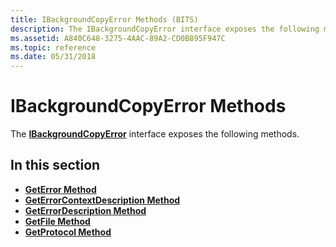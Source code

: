 ```yaml
---
title: IBackgroundCopyError Methods (BITS)
description: The IBackgroundCopyError interface exposes the following methods.
ms.assetid: A840C648-3275-4AAC-89A2-CD0B895F947C
ms.topic: reference
ms.date: 05/31/2018
---
```


# IBackgroundCopyError Methods

The [**IBackgroundCopyError**](/windows/desktop/api/Bits/nn-bits-ibackgroundcopyerror) interface exposes the following methods.

## In this section

-   [**GetError Method**](/windows/desktop/api/Bits/nf-bits-ibackgroundcopyerror-geterror)
-   [**GetErrorContextDescription Method**](/windows/desktop/api/Bits/nf-bits-ibackgroundcopyerror-geterrorcontextdescription)
-   [**GetErrorDescription Method**](/windows/desktop/api/Bits/nf-bits-ibackgroundcopyerror-geterrordescription)
-   [**GetFile Method**](/windows/desktop/api/Bits/nf-bits-ibackgroundcopyerror-getfile)
-   [**GetProtocol Method**](/windows/desktop/api/Bits/nf-bits-ibackgroundcopyerror-getprotocol)

 

 




